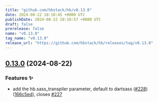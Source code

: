 ```yaml
---
title: "github.com/hbstack/hb/v0.13.0"
date: 2024-08-22 10:10:45 +0000 UTC
publishDate: 2024-08-22 10:10:57 +0000 UTC
draft: false
prerelease: false
name: "v0.13.0"
tag_name: "v0.13.0"
release_url: "https://github.com/hbstack/hb/releases/tag/v0.13.0"
---
```


## [0.13.0](https://github.com/hbstack/hb/compare/v0.12.4...v0.13.0) (2024-08-22)


### Features ✨

* add the hb.sass_transpiler parameter, default to dartsass ([#228](https://github.com/hbstack/hb/issues/228)) ([166c5ed](https://github.com/hbstack/hb/commit/166c5edc62039b4163a6ebc3edbb1e715b8b1e41)), closes [#227](https://github.com/hbstack/hb/issues/227)
